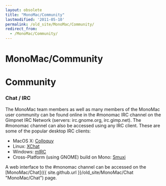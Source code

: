 ```yaml
---
layout: obsolete
title: "MonoMac/Community"
lastmodified: '2011-05-10'
permalink: /old_site/MonoMac/Community/
redirect_from:
  - /MonoMac/Community/
---
```


MonoMac/Community
=================

Community
=========

### Chat / IRC

The MonoMac team members as well as many members of the MonoMac user community can be found online in the \#monomac IRC channel on the Gimpnet IRC Network (servers: irc.gnome.org, irc.gimp.net). The \#monomac channel can also be accessed using any IRC client. These are some of the popular desktop IRC clients:

-   MacOS X: [Colloquy](http://www.colloquy.info/)
-   Linux: [XChat](http://www.xchat.org/)
-   Windows: [mIRC](http://www.mirc.com/)
-   Cross-Platform (using GNOME) build on Mono: [Smuxi](http://www.smuxi.org/)

A web interface to the \#monomac channel can be accessed on the [MonoMac/Chat]({{ site.github.url }}/old_site/MonoMac/Chat "MonoMac/Chat") page.

 


